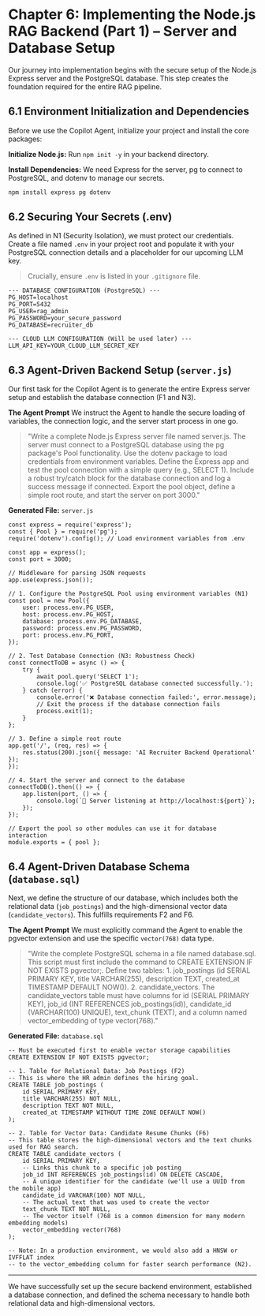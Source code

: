 # Chapter 6: Implementing the Node.js RAG Backend (Part 1) – Server and Database Setup

Our journey into implementation begins with the secure setup of the Node.js Express server and the PostgreSQL database. This step creates the foundation required for the entire RAG pipeline.

## 6.1 Environment Initialization and Dependencies

Before we use the Copilot Agent, initialize your project and install the core packages:

**Initialize Node.js:**
Run `npm init -y` in your backend directory.

**Install Dependencies:**
We need Express for the server, pg to connect to PostgreSQL, and dotenv to manage our secrets.

```bash
npm install express pg dotenv
```

## 6.2 Securing Your Secrets (.env)

As defined in N1 (Security Isolation), we must protect our credentials. Create a file named `.env` in your project root and populate it with your PostgreSQL connection details and a placeholder for our upcoming LLM key.

> Crucially, ensure `.env` is listed in your `.gitignore` file.

```
--- DATABASE CONFIGURATION (PostgreSQL) ---
PG_HOST=localhost
PG_PORT=5432
PG_USER=rag_admin
PG_PASSWORD=your_secure_password
PG_DATABASE=recruiter_db

--- CLOUD LLM CONFIGURATION (Will be used later) ---
LLM_API_KEY=YOUR_CLOUD_LLM_SECRET_KEY

```

## 6.3 Agent-Driven Backend Setup (`server.js`)

Our first task for the Copilot Agent is to generate the entire Express server setup and establish the database connection (F1 and N3).

**The Agent Prompt**
We instruct the Agent to handle the secure loading of variables, the connection logic, and the server start process in one go.

> "Write a complete Node.js Express server file named server.js. The server must connect to a PostgreSQL database using the pg package's Pool functionality. Use the dotenv package to load credentials from environment variables. Define the Express app and test the pool connection with a simple query (e.g., SELECT 1). Include a robust try/catch block for the database connection and log a success message if connected. Export the pool object, define a simple root route, and start the server on port 3000."

**Generated File:** `server.js`

```
const express = require('express');
const { Pool } = require('pg');
require('dotenv').config(); // Load environment variables from .env

const app = express();
const port = 3000;

// Middleware for parsing JSON requests
app.use(express.json());

// 1. Configure the PostgreSQL Pool using environment variables (N1)
const pool = new Pool({
    user: process.env.PG_USER,
    host: process.env.PG_HOST,
    database: process.env.PG_DATABASE,
    password: process.env.PG_PASSWORD,
    port: process.env.PG_PORT,
});

// 2. Test Database Connection (N3: Robustness Check)
const connectToDB = async () => {
    try {
        await pool.query('SELECT 1');
        console.log('✅ PostgreSQL database connected successfully.');
    } catch (error) {
        console.error('❌ Database connection failed:', error.message);
        // Exit the process if the database connection fails
        process.exit(1);
    }
};

// 3. Define a simple root route
app.get('/', (req, res) => {
    res.status(200).json({ message: 'AI Recruiter Backend Operational' });
});

// 4. Start the server and connect to the database
connectToDB().then(() => {
    app.listen(port, () => {
        console.log(`🚀 Server listening at http://localhost:${port}`);
    });
});

// Export the pool so other modules can use it for database interaction
module.exports = { pool };
```

## 6.4 Agent-Driven Database Schema (`database.sql`)

Next, we define the structure of our database, which includes both the relational data (`job_postings`) and the high-dimensional vector data (`candidate_vectors`). This fulfills requirements F2 and F6.

**The Agent Prompt**
We must explicitly command the Agent to enable the pgvector extension and use the specific `vector(768)` data type.

> "Write the complete PostgreSQL schema in a file named database.sql. This script must first include the command to CREATE EXTENSION IF NOT EXISTS pgvector;. Define two tables: 1. job_postings (id SERIAL PRIMARY KEY, title VARCHAR(255), description TEXT, created_at TIMESTAMP DEFAULT NOW()). 2. candidate_vectors. The candidate_vectors table must have columns for id (SERIAL PRIMARY KEY), job_id (INT REFERENCES job_postings(id)), candidate_id (VARCHAR(100) UNIQUE), text_chunk (TEXT), and a column named vector_embedding of type vector(768)."

**Generated File:** `database.sql`

```
-- Must be executed first to enable vector storage capabilities
CREATE EXTENSION IF NOT EXISTS pgvector;

-- 1. Table for Relational Data: Job Postings (F2)
-- This is where the HR admin defines the hiring goal.
CREATE TABLE job_postings (
    id SERIAL PRIMARY KEY,
    title VARCHAR(255) NOT NULL,
    description TEXT NOT NULL,
    created_at TIMESTAMP WITHOUT TIME ZONE DEFAULT NOW()
);

-- 2. Table for Vector Data: Candidate Resume Chunks (F6)
-- This table stores the high-dimensional vectors and the text chunks used for RAG search.
CREATE TABLE candidate_vectors (
    id SERIAL PRIMARY KEY,
    -- Links this chunk to a specific job posting
    job_id INT REFERENCES job_postings(id) ON DELETE CASCADE,
    -- A unique identifier for the candidate (we'll use a UUID from the mobile app)
    candidate_id VARCHAR(100) NOT NULL,
    -- The actual text that was used to create the vector
    text_chunk TEXT NOT NULL,
    -- The vector itself (768 is a common dimension for many modern embedding models)
    vector_embedding vector(768)
);

-- Note: In a production environment, we would also add a HNSW or IVFFLAT index
-- to the vector_embedding column for faster search performance (N2).
```

---

We have successfully set up the secure backend environment, established a database connection, and defined the schema necessary to handle both relational data and high-dimensional vectors.
